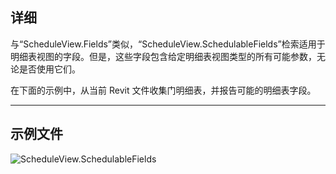 ## 详细
与“ScheduleView.Fields”类似，“ScheduleView.SchedulableFields”检索适用于明细表视图的字段。但是，这些字段包含给定明细表视图类型的所有可能参数，无论是否使用它们。

在下面的示例中，从当前 Revit 文件收集门明细表，并报告可能的明细表字段。
___
## 示例文件

![ScheduleView.SchedulableFields](./Revit.Elements.Views.ScheduleView.SchedulableFields_img.jpg)

